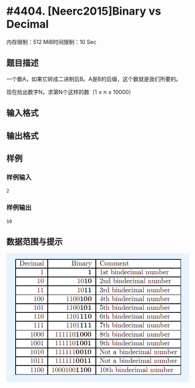 # #4404. [Neerc2015]Binary vs Decimal

内存限制：512 MiB时间限制：10 Sec

## 题目描述

一个数A，如果它转成二进制后B。A是B的后缀，这个数就是我们所要的。

现在给出数字N，求第N个这样的数（1 &le; n &le; 10000）

## 输入格式

## 输出格式

## 样例

### 样例输入

    
    2
    

### 样例输出

    
    10
    

## 数据范围与提示

![](upload/201601/111.jpg)
